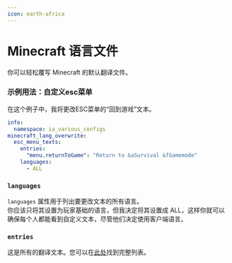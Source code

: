 ```yaml
---
icon: earth-africa
---
```


# Minecraft 语言文件

你可以轻松覆写 Minecraft 的默认翻译文件。

### 示例用法：自定义esc菜单

在这个例子中，我将更改ESC菜单的“回到游戏”文本。

```yaml
info:
  namespace: ia_various_configs
minecraft_lang_overwrite:
  esc_menu_texts:
    entries:
      "menu.returnToGame": "Return to &aSurvival &fGamemode"
    languages:
      - ALL
```

### `languages`

`languages` 属性用于列出要更改文本的所有语言。\
你应该只将其设置为玩家基础的语言，但我决定将其设置成 ALL，这样你就可以确保每个人都能看到自定义文本，尽管他们决定使用客户端语言。

### `entries`

这是所有的翻译文本。您可以在[此处](https://github.com/InventivetalentDev/minecraft-assets/blob/1.21.4/assets/minecraft/lang/en_us.json)找到完整列表。